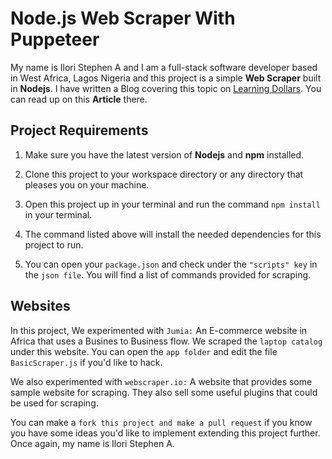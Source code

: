 # Node.js Web Scraper With Puppeteer

My name is Ilori Stephen A and I am a full-stack software developer based in West Africa, Lagos Nigeria and this project is a simple **Web Scraper** built in **Nodejs**. I have written a Blog covering this topic on [Learning Dollars](https://blog.learningdollars.com). You can read up on this **Article** there.

## Project Requirements

1. Make sure you have the latest version of **Nodejs** and **npm** installed.

2. Clone this project to your workspace directory or any directory that pleases you on your machine.

3. Open this project up in your terminal and run the command `npm install` in your terminal.

4. The command listed above will install the needed dependencies for this project to run.

5. You can open your `package.json` and check under the `"scripts" key` in the `json file`. You will find a list of commands provided for scraping.

## Websites

In this project, We experimented with `Jumia:` An E-commerce website in Africa that uses a Busines to Business flow. We scraped the `laptop catalog` under this website. You can open the `app folder` and edit the file `BasicScraper.js` if you'd like to hack.

We also experimented with `webscraper.io:` A website that provides some sample website for scraping. They also sell some useful plugins that could be used for scraping.

You can make a `fork this project and make a pull request` if you know you have some ideas you'd like to implement extending this project further. Once again, my name is Ilori Stephen A.

